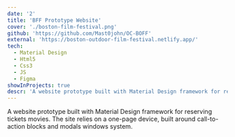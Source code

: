 ```yaml
---
date: '2'
title: 'BFF Prototype Website'
cover: './boston-film-festival.png'
github: 'https://github.com/Mast0john/OC-BOFF'
external: 'https://boston-outdoor-film-festival.netlify.app/'
tech:
  - Material Design
  - Html5
  - Css3
  - JS
  - Figma
showInProjects: true
descr: 'A website prototype built with Material Design framework for reserving tickets movies. The site relies on a one-page device, built around call-to-action blocks and modals windows system.'
---
```


A website prototype built with Material Design framework for reserving tickets movies. The site relies on a one-page device, built around call-to-action blocks and modals windows system.
